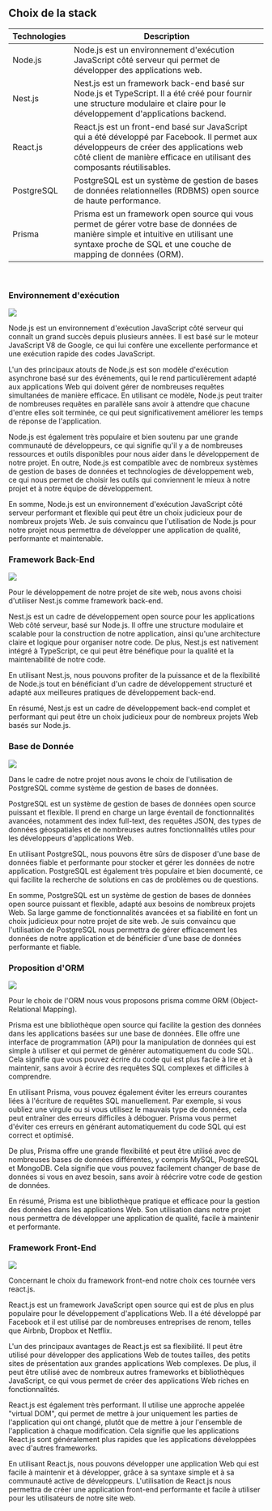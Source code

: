 ## Choix de la stack

| Technologies | Description                                                                                                                                                                                                         |
| ------------ | ------------------------------------------------------------------------------------------------------------------------------------------------------------------------------------------------------------------- |
| Node.js      | Node.js est un environnement d'exécution JavaScript côté serveur qui permet de développer des applications web.                                                                                                     |
| Nest.js      | Nest.js est un framework back-end basé sur Node.js et TypeScript. Il a été créé pour fournir une structure modulaire et claire pour le développement d'applications backend.                                        |
| React.js     | React.js est un front-end basé sur JavaScript qui a été développé par Facebook. Il permet aux développeurs de créer des applications web côté client de manière efficace en utilisant des composants réutilisables. |
| PostgreSQL   | PostgreSQL est un système de gestion de bases de données relationnelles (RDBMS) open source de haute performance.                                                                                                   |
| Prisma       | Prisma est un framework open source qui vous permet de gérer votre base de données de manière simple et intuitive en utilisant une syntaxe proche de SQL et une couche de mapping de données (ORM).                 |

</br>

### Environnement d'exécution

![](/doc/Assets/nodejs-logo.png)

Node.js est un environnement d'exécution JavaScript côté serveur qui connaît un grand succès depuis plusieurs années. Il est basé sur le moteur JavaScript V8 de Google, ce qui lui confère une excellente performance et une exécution rapide des codes JavaScript.

L'un des principaux atouts de Node.js est son modèle d'exécution asynchrone basé sur des événements, qui le rend particulièrement adapté aux applications Web qui doivent gérer de nombreuses requêtes simultanées de manière efficace. En utilisant ce modèle, Node.js peut traiter de nombreuses requêtes en parallèle sans avoir à attendre que chacune d'entre elles soit terminée, ce qui peut significativement améliorer les temps de réponse de l'application.

Node.js est également très populaire et bien soutenu par une grande communauté de développeurs, ce qui signifie qu'il y a de nombreuses ressources et outils disponibles pour nous aider dans le développement de notre projet. En outre, Node.js est compatible avec de nombreux systèmes de gestion de bases de données et technologies de développement web, ce qui nous permet de choisir les outils qui conviennent le mieux à notre projet et à notre équipe de développement.

En somme, Node.js est un environnement d'exécution JavaScript côté serveur performant et flexible qui peut être un choix judicieux pour de nombreux projets Web. Je suis convaincu que l'utilisation de Node.js pour notre projet nous permettra de développer une application de qualité, performante et maintenable.

### Framework Back-End

![](/doc/Assets/nest-js-logo.png)

Pour le développement de notre projet de site web, nous avons choisi d'utiliser Nest.js comme framework back-end.

Nest.js est un cadre de développement open source pour les applications Web côté serveur, basé sur Node.js. Il offre une structure modulaire et scalable pour la construction de notre application, ainsi qu'une architecture claire et logique pour organiser notre code. De plus, Nest.js est nativement intégré à TypeScript, ce qui peut être bénéfique pour la qualité et la maintenabilité de notre code.

En utilisant Nest.js, nous pouvons profiter de la puissance et de la flexibilité de Node.js tout en bénéficiant d'un cadre de développement structuré et adapté aux meilleures pratiques de développement back-end.

En résumé, Nest.js est un cadre de développement back-end complet et performant qui peut être un choix judicieux pour de nombreux projets Web basés sur Node.js.

### Base de Donnée

![](/doc/Assets/postgres-logo.png)

Dans le cadre de notre projet nous avons le choix de l'utilisation de PostgreSQL comme système de gestion de bases de données.

PostgreSQL est un système de gestion de bases de données open source puissant et flexible. Il prend en charge un large éventail de fonctionnalités avancées, notamment des index full-text, des requêtes JSON, des types de données géospatiales et de nombreuses autres fonctionnalités utiles pour les développeurs d'applications Web.

En utilisant PostgreSQL, nous pouvons être sûrs de disposer d'une base de données fiable et performante pour stocker et gérer les données de notre application. PostgreSQL est également très populaire et bien documenté, ce qui facilite la recherche de solutions en cas de problèmes ou de questions.

En somme, PostgreSQL est un système de gestion de bases de données open source puissant et flexible, adapté aux besoins de nombreux projets Web. Sa large gamme de fonctionnalités avancées et sa fiabilité en font un choix judicieux pour notre projet de site web. Je suis convaincu que l'utilisation de PostgreSQL nous permettra de gérer efficacement les données de notre application et de bénéficier d'une base de données performante et fiable.

### Proposition d'ORM

![](/doc/Assets/prisma.jpg)

Pour le choix de l'ORM nous vous proposons prisma comme ORM (Object-Relational Mapping).

Prisma est une bibliothèque open source qui facilite la gestion des données dans les applications basées sur une base de données. Elle offre une interface de programmation (API) pour la manipulation de données qui est simple à utiliser et qui permet de générer automatiquement du code SQL. Cela signifie que vous pouvez écrire du code qui est plus facile à lire et à maintenir, sans avoir à écrire des requêtes SQL complexes et difficiles à comprendre.

En utilisant Prisma, vous pouvez également éviter les erreurs courantes liées à l'écriture de requêtes SQL manuellement. Par exemple, si vous oubliez une virgule ou si vous utilisez le mauvais type de données, cela peut entraîner des erreurs difficiles à déboguer. Prisma vous permet d'éviter ces erreurs en générant automatiquement du code SQL qui est correct et optimisé.

De plus, Prisma offre une grande flexibilité et peut être utilisé avec de nombreuses bases de données différentes, y compris MySQL, PostgreSQL et MongoDB. Cela signifie que vous pouvez facilement changer de base de données si vous en avez besoin, sans avoir à réécrire votre code de gestion de données.

En résumé, Prisma est une bibliothèque pratique et efficace pour la gestion des données dans les applications Web. Son utilisation dans notre projet nous permettra de développer une application de qualité, facile à maintenir et performante.

### Framework Front-End

![](/doc/Assets/reactjs.png)

Concernant le choix du framework front-end notre choix ces tournée vers react.js.

React.js est un framework JavaScript open source qui est de plus en plus populaire pour le développement d'applications Web. Il a été développé par Facebook et il est utilisé par de nombreuses entreprises de renom, telles que Airbnb, Dropbox et Netflix.

L'un des principaux avantages de React.js est sa flexibilité. Il peut être utilisé pour développer des applications Web de toutes tailles, des petits sites de présentation aux grandes applications Web complexes. De plus, il peut être utilisé avec de nombreux autres frameworks et bibliothèques JavaScript, ce qui vous permet de créer des applications Web riches en fonctionnalités.

React.js est également très performant. Il utilise une approche appelée "virtual DOM", qui permet de mettre à jour uniquement les parties de l'application qui ont changé, plutôt que de mettre à jour l'ensemble de l'application à chaque modification. Cela signifie que les applications React.js sont généralement plus rapides que les applications développées avec d'autres frameworks.

En utilisant React.js, nous pouvons développer une application Web qui est facile à maintenir et à développer, grâce à sa syntaxe simple et à sa communauté active de développeurs.
L'utilisation de React.js nous permettra de créer une application front-end performante et facile à utiliser pour les utilisateurs de notre site web.

